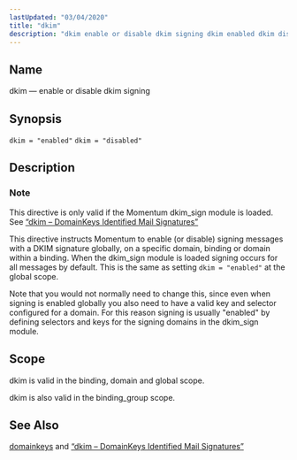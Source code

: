 ```yaml
---
lastUpdated: "03/04/2020"
title: "dkim"
description: "dkim enable or disable dkim signing dkim enabled dkim disabled This directive is only valid if the Momentum dkim sign module is loaded See Section 14 27 dkim Domain Keys Identified Mail Signatures This directive instructs Momentum to enable or disable signing messages with a DKIM signature globally on a..."
---
```


<a name="conf.ref.dkim"></a> 
## Name

dkim — enable or disable dkim signing

## Synopsis

`dkim = "enabled"`
`dkim = "disabled"`

<a name="idp8942800"></a> 
## Description

### Note

This directive is only valid if the Momentum dkim_sign module is loaded. See [“dkim – DomainKeys Identified Mail Signatures”](/momentum/3/3-reference/modules-dkim)

This directive instructs Momentum to enable (or disable) signing messages with a DKIM signature globally, on a specific domain, binding or domain within a binding. When the dkim_sign module is loaded signing occurs for all messages by default. This is the same as setting `dkim = "enabled"` at the global scope.

Note that you would not normally need to change this, since even when signing is enabled globally you also need to have a valid key and selector configured for a domain. For this reason signing is usually "enabled" by defining selectors and keys for the signing domains in the dkim_sign module.

<a name="idp8947632"></a> 
## Scope

dkim is valid in the binding, domain and global scope.

dkim is also valid in the binding_group scope.

<a name="idp8950080"></a> 
## See Also

[domainkeys](/momentum/3/3-reference/3-reference-conf-ref-domainkeys) and [“dkim – DomainKeys Identified Mail Signatures”](/momentum/3/3-reference/modules-dkim)